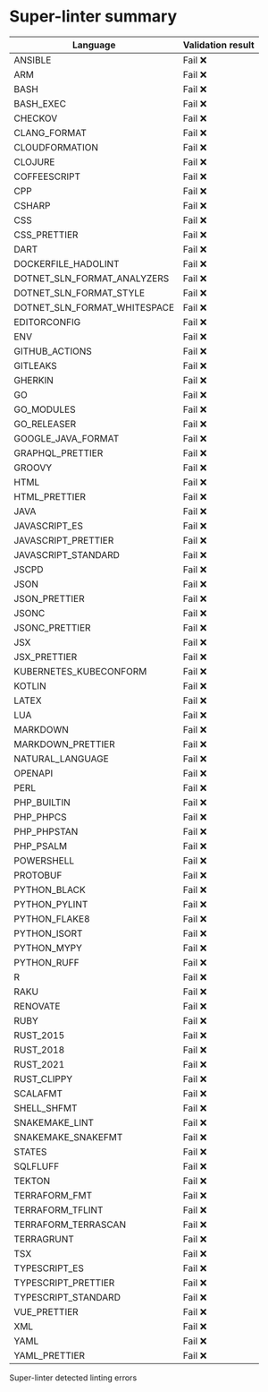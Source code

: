 # Super-linter summary

<!-- textlint-disable terminology -->
| Language               | Validation result |
| -----------------------|-------------------|
| ANSIBLE | Fail ❌ |
| ARM | Fail ❌ |
| BASH | Fail ❌ |
| BASH_EXEC | Fail ❌ |
| CHECKOV | Fail ❌ |
| CLANG_FORMAT | Fail ❌ |
| CLOUDFORMATION | Fail ❌ |
| CLOJURE | Fail ❌ |
| COFFEESCRIPT | Fail ❌ |
| CPP | Fail ❌ |
| CSHARP | Fail ❌ |
| CSS | Fail ❌ |
| CSS_PRETTIER | Fail ❌ |
| DART | Fail ❌ |
| DOCKERFILE_HADOLINT | Fail ❌ |
| DOTNET_SLN_FORMAT_ANALYZERS | Fail ❌ |
| DOTNET_SLN_FORMAT_STYLE | Fail ❌ |
| DOTNET_SLN_FORMAT_WHITESPACE | Fail ❌ |
| EDITORCONFIG | Fail ❌ |
| ENV | Fail ❌ |
| GITHUB_ACTIONS | Fail ❌ |
| GITLEAKS | Fail ❌ |
| GHERKIN | Fail ❌ |
| GO | Fail ❌ |
| GO_MODULES | Fail ❌ |
| GO_RELEASER | Fail ❌ |
| GOOGLE_JAVA_FORMAT | Fail ❌ |
| GRAPHQL_PRETTIER | Fail ❌ |
| GROOVY | Fail ❌ |
| HTML | Fail ❌ |
| HTML_PRETTIER | Fail ❌ |
| JAVA | Fail ❌ |
| JAVASCRIPT_ES | Fail ❌ |
| JAVASCRIPT_PRETTIER | Fail ❌ |
| JAVASCRIPT_STANDARD | Fail ❌ |
| JSCPD | Fail ❌ |
| JSON | Fail ❌ |
| JSON_PRETTIER | Fail ❌ |
| JSONC | Fail ❌ |
| JSONC_PRETTIER | Fail ❌ |
| JSX | Fail ❌ |
| JSX_PRETTIER | Fail ❌ |
| KUBERNETES_KUBECONFORM | Fail ❌ |
| KOTLIN | Fail ❌ |
| LATEX | Fail ❌ |
| LUA | Fail ❌ |
| MARKDOWN | Fail ❌ |
| MARKDOWN_PRETTIER | Fail ❌ |
| NATURAL_LANGUAGE | Fail ❌ |
| OPENAPI | Fail ❌ |
| PERL | Fail ❌ |
| PHP_BUILTIN | Fail ❌ |
| PHP_PHPCS | Fail ❌ |
| PHP_PHPSTAN | Fail ❌ |
| PHP_PSALM | Fail ❌ |
| POWERSHELL | Fail ❌ |
| PROTOBUF | Fail ❌ |
| PYTHON_BLACK | Fail ❌ |
| PYTHON_PYLINT | Fail ❌ |
| PYTHON_FLAKE8 | Fail ❌ |
| PYTHON_ISORT | Fail ❌ |
| PYTHON_MYPY | Fail ❌ |
| PYTHON_RUFF | Fail ❌ |
| R | Fail ❌ |
| RAKU | Fail ❌ |
| RENOVATE | Fail ❌ |
| RUBY | Fail ❌ |
| RUST_2015 | Fail ❌ |
| RUST_2018 | Fail ❌ |
| RUST_2021 | Fail ❌ |
| RUST_CLIPPY | Fail ❌ |
| SCALAFMT | Fail ❌ |
| SHELL_SHFMT | Fail ❌ |
| SNAKEMAKE_LINT | Fail ❌ |
| SNAKEMAKE_SNAKEFMT | Fail ❌ |
| STATES | Fail ❌ |
| SQLFLUFF | Fail ❌ |
| TEKTON | Fail ❌ |
| TERRAFORM_FMT | Fail ❌ |
| TERRAFORM_TFLINT | Fail ❌ |
| TERRAFORM_TERRASCAN | Fail ❌ |
| TERRAGRUNT | Fail ❌ |
| TSX | Fail ❌ |
| TYPESCRIPT_ES | Fail ❌ |
| TYPESCRIPT_PRETTIER | Fail ❌ |
| TYPESCRIPT_STANDARD | Fail ❌ |
| VUE_PRETTIER | Fail ❌ |
| XML | Fail ❌ |
| YAML | Fail ❌ |
| YAML_PRETTIER | Fail ❌ |
<!-- textlint-enable terminology -->

Super-linter detected linting errors
